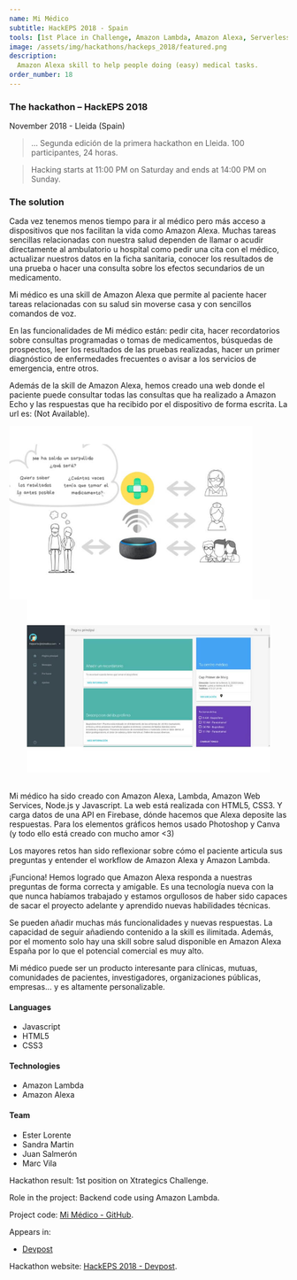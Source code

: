 ```yaml
---
name: Mi Médico
subtitle: HackEPS 2018 - Spain
tools: [1st Place in Challenge, Amazon Lambda, Amazon Alexa, Serverless]
image: /assets/img/hackathons/hackeps_2018/featured.png
description:
  Amazon Alexa skill to help people doing (easy) medical tasks.
order_number: 18
---
```


### The hackathon – HackEPS 2018

November 2018 - Lleida (Spain)

> ... Segunda edición de la primera hackathon en Lleida. 100 participantes, 24 horas.

> Hacking starts at 11:00 PM on Saturday and ends at 14:00 PM on Sunday.

### The solution

Cada vez tenemos menos tiempo para ir al médico pero más acceso a dispositivos que nos facilitan la
vida como Amazon Alexa. Muchas tareas sencillas relacionadas con nuestra salud dependen de llamar o
acudir directamente al ambulatorio u hospital como pedir una cita con el médico, actualizar nuestros
datos en la ficha sanitaria, conocer los resultados de una prueba o hacer una consulta sobre los
efectos secundarios de un medicamento.

Mi médico es una skill de Amazon Alexa que permite al paciente hacer tareas relacionadas con su
salud sin moverse casa y con sencillos comandos de voz.

En las funcionalidades de Mi médico están: pedir cita, hacer recordatorios sobre consultas
programadas o tomas de medicamentos, búsquedas de prospectos, leer los resultados de las pruebas
realizadas, hacer un primer diagnóstico de enfermedades frecuentes o avisar a los servicios de
emergencia, entre otros.

Además de la skill de Amazon Alexa, hemos creado una web donde el paciente puede consultar todas las
consultas que ha realizado a Amazon Echo y las respuestas que ha recibido por el dispositivo de
forma escrita. La url es: (Not Available).

<div style="text-align: center;">
<img style="margin: 0 !important; float: left" src="/assets/img/hackathons/hackeps_2018/screen1.jpg" width="440"/>
<img style="margin: 0 !important; display: inline" src="/assets/img/hackathons/hackeps_2018/screen2.jpg" width="440"/>
</div>
<br>

Mi médico ha sido creado con Amazon Alexa, Lambda, Amazon Web Services, Node.js y Javascript. La web
está realizada con HTML5, CSS3. Y carga datos de una API en Firebase, dónde hacemos que Alexa
deposite las respuestas. Para los elementos gráficos hemos usado Photoshop y Canva (y todo ello está
creado con mucho amor <3)

Los mayores retos han sido reflexionar sobre cómo el paciente articula sus preguntas y entender el
workflow de Amazon Alexa y Amazon Lambda.

¡Funciona! Hemos logrado que Amazon Alexa responda a nuestras preguntas de forma correcta y
amigable. Es una tecnología nueva con la que nunca habíamos trabajado y estamos orgullosos de haber
sido capaces de sacar el proyecto adelante y aprendido nuevas habilidades técnicas.

Se pueden añadir muchas más funcionalidades y nuevas respuestas. La capacidad de seguir añadiendo
contenido a la skill es ilimitada. Además, por el momento solo hay una skill sobre salud disponible
en Amazon Alexa España por lo que el potencial comercial es muy alto.

Mi médico puede ser un producto interesante para clínicas, mutuas, comunidades de pacientes,
investigadores, organizaciones públicas, empresas... y es altamente personalizable.

#### Languages

- Javascript
- HTML5
- CSS3

#### Technologies

- Amazon Lambda
- Amazon Alexa

#### Team

- Ester Lorente
- Sandra Martin
- Juan Salmerón
- Marc Vila

Hackathon result: 1st position on Xtrategics Challenge.

Role in the project: Backend code using Amazon Lambda.

Project code: [Mi Médico - GitHub](https://github.com/LaQuay/hackeps-lleida-2018).

Appears in:

- [Devpost](https://devpost.com/software/mi-medico)

Hackathon website: [HackEPS 2018 - Devpost](https://hackeps2018.devpost.com).
